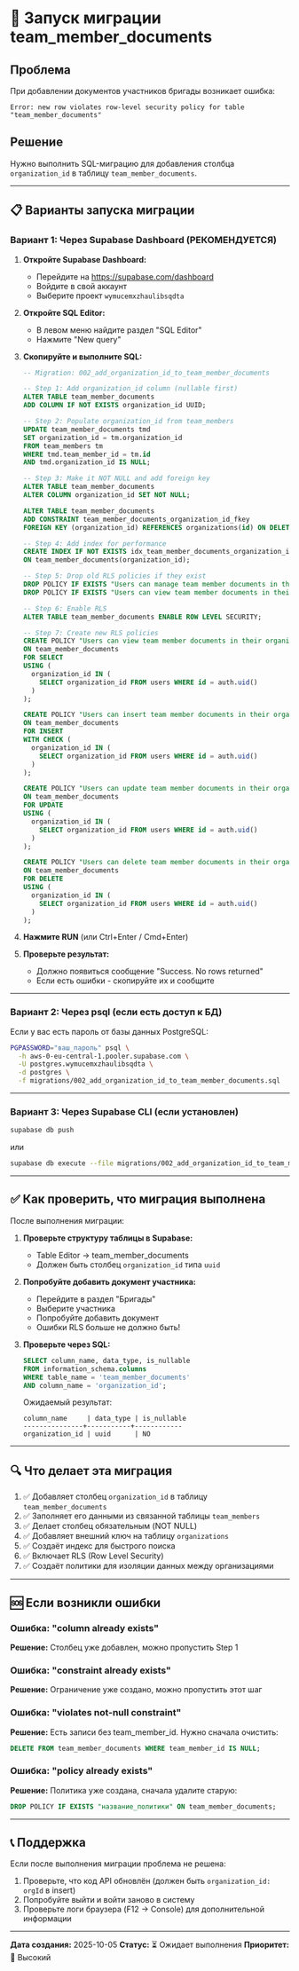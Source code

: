 # 🔄 Запуск миграции team_member_documents

## Проблема
При добавлении документов участников бригады возникает ошибка:
```
Error: new row violates row-level security policy for table "team_member_documents"
```

## Решение
Нужно выполнить SQL-миграцию для добавления столбца `organization_id` в таблицу `team_member_documents`.

---

## 📋 Варианты запуска миграции

### Вариант 1: Через Supabase Dashboard (РЕКОМЕНДУЕТСЯ)

1. **Откройте Supabase Dashboard:**
   - Перейдите на https://supabase.com/dashboard
   - Войдите в свой аккаунт
   - Выберите проект `wymucemxzhaulibsqdta`

2. **Откройте SQL Editor:**
   - В левом меню найдите раздел "SQL Editor"
   - Нажмите "New query"

3. **Скопируйте и выполните SQL:**
   ```sql
   -- Migration: 002_add_organization_id_to_team_member_documents

   -- Step 1: Add organization_id column (nullable first)
   ALTER TABLE team_member_documents
   ADD COLUMN IF NOT EXISTS organization_id UUID;

   -- Step 2: Populate organization_id from team_members
   UPDATE team_member_documents tmd
   SET organization_id = tm.organization_id
   FROM team_members tm
   WHERE tmd.team_member_id = tm.id
   AND tmd.organization_id IS NULL;

   -- Step 3: Make it NOT NULL and add foreign key
   ALTER TABLE team_member_documents
   ALTER COLUMN organization_id SET NOT NULL;

   ALTER TABLE team_member_documents
   ADD CONSTRAINT team_member_documents_organization_id_fkey
   FOREIGN KEY (organization_id) REFERENCES organizations(id) ON DELETE CASCADE;

   -- Step 4: Add index for performance
   CREATE INDEX IF NOT EXISTS idx_team_member_documents_organization_id
   ON team_member_documents(organization_id);

   -- Step 5: Drop old RLS policies if they exist
   DROP POLICY IF EXISTS "Users can manage team member documents in their organization" ON team_member_documents;
   DROP POLICY IF EXISTS "Users can view team member documents in their organization" ON team_member_documents;

   -- Step 6: Enable RLS
   ALTER TABLE team_member_documents ENABLE ROW LEVEL SECURITY;

   -- Step 7: Create new RLS policies
   CREATE POLICY "Users can view team member documents in their organization"
   ON team_member_documents
   FOR SELECT
   USING (
     organization_id IN (
       SELECT organization_id FROM users WHERE id = auth.uid()
     )
   );

   CREATE POLICY "Users can insert team member documents in their organization"
   ON team_member_documents
   FOR INSERT
   WITH CHECK (
     organization_id IN (
       SELECT organization_id FROM users WHERE id = auth.uid()
     )
   );

   CREATE POLICY "Users can update team member documents in their organization"
   ON team_member_documents
   FOR UPDATE
   USING (
     organization_id IN (
       SELECT organization_id FROM users WHERE id = auth.uid()
     )
   );

   CREATE POLICY "Users can delete team member documents in their organization"
   ON team_member_documents
   FOR DELETE
   USING (
     organization_id IN (
       SELECT organization_id FROM users WHERE id = auth.uid()
     )
   );
   ```

4. **Нажмите RUN** (или Ctrl+Enter / Cmd+Enter)

5. **Проверьте результат:**
   - Должно появиться сообщение "Success. No rows returned"
   - Если есть ошибки - скопируйте их и сообщите

---

### Вариант 2: Через psql (если есть доступ к БД)

Если у вас есть пароль от базы данных PostgreSQL:

```bash
PGPASSWORD="ваш_пароль" psql \
  -h aws-0-eu-central-1.pooler.supabase.com \
  -U postgres.wymucemxzhaulibsqdta \
  -d postgres \
  -f migrations/002_add_organization_id_to_team_member_documents.sql
```

---

### Вариант 3: Через Supabase CLI (если установлен)

```bash
supabase db push
```

или

```bash
supabase db execute --file migrations/002_add_organization_id_to_team_member_documents.sql
```

---

## ✅ Как проверить, что миграция выполнена

После выполнения миграции:

1. **Проверьте структуру таблицы в Supabase:**
   - Table Editor → team_member_documents
   - Должен быть столбец `organization_id` типа `uuid`

2. **Попробуйте добавить документ участника:**
   - Перейдите в раздел "Бригады"
   - Выберите участника
   - Попробуйте добавить документ
   - Ошибки RLS больше не должно быть!

3. **Проверьте через SQL:**
   ```sql
   SELECT column_name, data_type, is_nullable
   FROM information_schema.columns
   WHERE table_name = 'team_member_documents'
   AND column_name = 'organization_id';
   ```

   Ожидаемый результат:
   ```
   column_name     | data_type | is_nullable
   ---------------+-----------+------------
   organization_id | uuid      | NO
   ```

---

## 🔍 Что делает эта миграция

1. ✅ Добавляет столбец `organization_id` в таблицу `team_member_documents`
2. ✅ Заполняет его данными из связанной таблицы `team_members`
3. ✅ Делает столбец обязательным (NOT NULL)
4. ✅ Добавляет внешний ключ на таблицу `organizations`
5. ✅ Создаёт индекс для быстрого поиска
6. ✅ Включает RLS (Row Level Security)
7. ✅ Создаёт политики для изоляции данных между организациями

---

## 🆘 Если возникли ошибки

### Ошибка: "column already exists"
**Решение:** Столбец уже добавлен, можно пропустить Step 1

### Ошибка: "constraint already exists"
**Решение:** Ограничение уже создано, можно пропустить этот шаг

### Ошибка: "violates not-null constraint"
**Решение:** Есть записи без team_member_id. Нужно сначала очистить:
```sql
DELETE FROM team_member_documents WHERE team_member_id IS NULL;
```

### Ошибка: "policy already exists"
**Решение:** Политика уже создана, сначала удалите старую:
```sql
DROP POLICY IF EXISTS "название_политики" ON team_member_documents;
```

---

## 📞 Поддержка

Если после выполнения миграции проблема не решена:

1. Проверьте, что код API обновлён (должен быть `organization_id: orgId` в insert)
2. Попробуйте выйти и войти заново в систему
3. Проверьте логи браузера (F12 → Console) для дополнительной информации

---

**Дата создания:** 2025-10-05
**Статус:** ⏳ Ожидает выполнения
**Приоритет:** 🔴 Высокий
